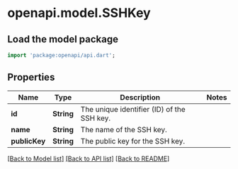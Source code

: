 # openapi.model.SSHKey

## Load the model package
```dart
import 'package:openapi/api.dart';
```

## Properties
Name | Type | Description | Notes
------------ | ------------- | ------------- | -------------
**id** | **String** | The unique identifier (ID) of the SSH key. | 
**name** | **String** | The name of the SSH key. | 
**publicKey** | **String** | The public key for the SSH key. | 

[[Back to Model list]](../README.md#documentation-for-models) [[Back to API list]](../README.md#documentation-for-api-endpoints) [[Back to README]](../README.md)


